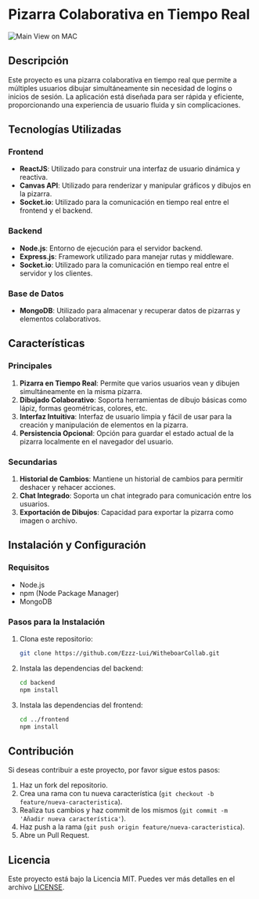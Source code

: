 # Pizarra Colaborativa en Tiempo Real
![Main View on MAC](https://github.com/user-attachments/assets/51f4e32e-2aae-4794-92c7-f4b6f42fce06)

## Descripción

Este proyecto es una pizarra colaborativa en tiempo real que permite a múltiples usuarios dibujar simultáneamente sin necesidad de logins o inicios de sesión. La aplicación está diseñada para ser rápida y eficiente, proporcionando una experiencia de usuario fluida y sin complicaciones.

## Tecnologías Utilizadas

### Frontend

- **ReactJS**: Utilizado para construir una interfaz de usuario dinámica y reactiva.
- **Canvas API**: Utilizado para renderizar y manipular gráficos y dibujos en la pizarra.
- **Socket.io**: Utilizado para la comunicación en tiempo real entre el frontend y el backend.

### Backend

- **Node.js**: Entorno de ejecución para el servidor backend.
- **Express.js**: Framework utilizado para manejar rutas y middleware.
- **Socket.io**: Utilizado para la comunicación en tiempo real entre el servidor y los clientes.

### Base de Datos

- **MongoDB**: Utilizado para almacenar y recuperar datos de pizarras y elementos colaborativos.

## Características

### Principales

1. **Pizarra en Tiempo Real**: Permite que varios usuarios vean y dibujen simultáneamente en la misma pizarra.
2. **Dibujado Colaborativo**: Soporta herramientas de dibujo básicas como lápiz, formas geométricas, colores, etc.
3. **Interfaz Intuitiva**: Interfaz de usuario limpia y fácil de usar para la creación y manipulación de elementos en la pizarra.
4. **Persistencia Opcional**: Opción para guardar el estado actual de la pizarra localmente en el navegador del usuario.

### Secundarias

1. **Historial de Cambios**: Mantiene un historial de cambios para permitir deshacer y rehacer acciones.
2. **Chat Integrado**: Soporta un chat integrado para comunicación entre los usuarios.
3. **Exportación de Dibujos**: Capacidad para exportar la pizarra como imagen o archivo.

## Instalación y Configuración

### Requisitos

- Node.js
- npm (Node Package Manager)
- MongoDB

### Pasos para la Instalación

1. Clona este repositorio:

    ```bash
    git clone https://github.com/Ezzz-Lui/WitheboarCollab.git
    ```

2. Instala las dependencias del backend:

    ```bash
    cd backend
    npm install
    ```

3. Instala las dependencias del frontend:

    ```bash
    cd ../frontend
    npm install
    ```
## Contribución

Si deseas contribuir a este proyecto, por favor sigue estos pasos:

1. Haz un fork del repositorio.
2. Crea una rama con tu nueva característica (`git checkout -b feature/nueva-caracteristica`).
3. Realiza tus cambios y haz commit de los mismos (`git commit -m 'Añadir nueva característica'`).
4. Haz push a la rama (`git push origin feature/nueva-caracteristica`).
5. Abre un Pull Request.

## Licencia

Este proyecto está bajo la Licencia MIT. Puedes ver más detalles en el archivo [LICENSE](LICENSE).


